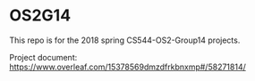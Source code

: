 # OS2G14

This repo is for the 2018 spring CS544-OS2-Group14 projects.

Project document:
https://www.overleaf.com/15378569dmzdfrkbnxmp#/58271814/
